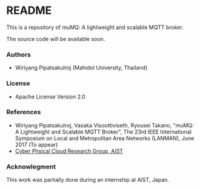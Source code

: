 # README #

This is a repository of muMQ: A lightweight and scalable MQTT broker.

The source code will be available soon.

### Authors ###

* Wiriyang Pipatsakulroj (Mahidol University, Thailand)

### License ###

* Apache License Version 2.0

### References ###

* Wiriyang Pipatsakulroj, Vasaka Visoottiviseth, Ryousei Takano, "muMQ: A Lightweight and Scalable MQTT Broker", The 23rd IEEE International Symposium on Local and Metropolitan Area Networks (LANMAN), June 2017 (To appear)
* [Cyber Phsical Cloud Research Group, AIST](http://www.itri.aist.go.jp/cpc/)

### Acknowlegment ###

This work was partially done during an internship at AIST, Japan.